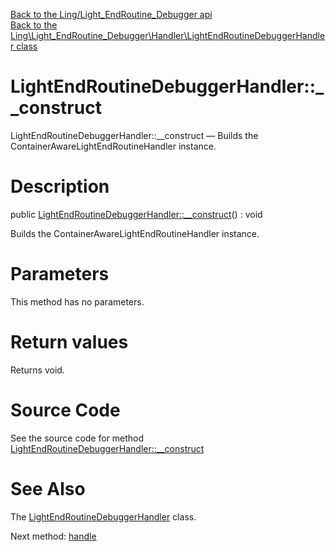 [Back to the Ling/Light_EndRoutine_Debugger api](https://github.com/lingtalfi/Light_EndRoutine_Debugger/blob/master/doc/api/Ling/Light_EndRoutine_Debugger.md)<br>
[Back to the Ling\Light_EndRoutine_Debugger\Handler\LightEndRoutineDebuggerHandler class](https://github.com/lingtalfi/Light_EndRoutine_Debugger/blob/master/doc/api/Ling/Light_EndRoutine_Debugger/Handler/LightEndRoutineDebuggerHandler.md)


LightEndRoutineDebuggerHandler::__construct
================



LightEndRoutineDebuggerHandler::__construct — Builds the ContainerAwareLightEndRoutineHandler instance.




Description
================


public [LightEndRoutineDebuggerHandler::__construct](https://github.com/lingtalfi/Light_EndRoutine_Debugger/blob/master/doc/api/Ling/Light_EndRoutine_Debugger/Handler/LightEndRoutineDebuggerHandler/__construct.md)() : void




Builds the ContainerAwareLightEndRoutineHandler instance.




Parameters
================

This method has no parameters.


Return values
================

Returns void.








Source Code
===========
See the source code for method [LightEndRoutineDebuggerHandler::__construct](https://github.com/lingtalfi/Light_EndRoutine_Debugger/blob/master/Handler/LightEndRoutineDebuggerHandler.php#L29-L33)


See Also
================

The [LightEndRoutineDebuggerHandler](https://github.com/lingtalfi/Light_EndRoutine_Debugger/blob/master/doc/api/Ling/Light_EndRoutine_Debugger/Handler/LightEndRoutineDebuggerHandler.md) class.

Next method: [handle](https://github.com/lingtalfi/Light_EndRoutine_Debugger/blob/master/doc/api/Ling/Light_EndRoutine_Debugger/Handler/LightEndRoutineDebuggerHandler/handle.md)<br>

